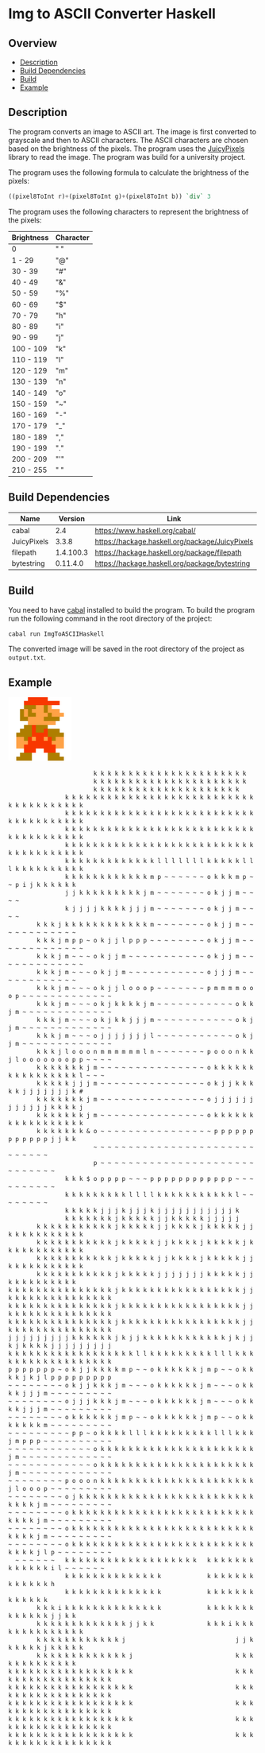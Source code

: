 # Img to ASCII Converter Haskell

## Overview

-   [Description](#description)
-   [Build Dependencies](#build-dependencies)
-   [Build](#build)
-   [Example](#example)

## Description

The program converts an image to ASCII art. The image is first converted to grayscale and then to ASCII characters. The ASCII characters are chosen based on the brightness of the pixels. The program uses the [JuicyPixels](https://hackage.haskell.org/package/JuicyPixels) library to read the image. The program was build for a university project.

The program uses the following formula to calculate the brightness of the pixels:

```haskell
((pixel8ToInt r)+(pixel8ToInt g)+(pixel8ToInt b)) `div` 3
```

The program uses the following characters to represent the brightness of the pixels:

| Brightness | Character |
| ---------- | --------- |
| 0          | " "       |
| 1 - 29     | "@"       |
| 30 - 39    | "#"       |
| 40 - 49    | "&"       |
| 50 - 59    | "%"       |
| 60 - 69    | "$"       |
| 70 - 79    | "h"       |
| 80 - 89    | "i"       |
| 90 - 99    | "j"       |
| 100 - 109  | "k"       |
| 110 - 119  | "l"       |
| 120 - 129  | "m"       |
| 130 - 139  | "n"       |
| 140 - 149  | "o"       |
| 150 - 159  | "~"       |
| 160 - 169  | "-"       |
| 170 - 179  | "\_"      |
| 180 - 189  | ","       |
| 190 - 199  | "."       |
| 200 - 209  | "'"       |
| 210 - 255  | " "       |

## Build Dependencies

| Name        | Version   | Link                                            |
| ----------- | --------- | ----------------------------------------------- |
| cabal       | 2.4       | https://www.haskell.org/cabal/                  |
| JuicyPixels | 3.3.8     | https://hackage.haskell.org/package/JuicyPixels |
| filepath    | 1.4.100.3 | https://hackage.haskell.org/package/filepath    |
| bytestring  | 0.11.4.0  | https://hackage.haskell.org/package/bytestring  |

## Build

You need to have [cabal](https://www.haskell.org/cabal/) installed to build the program.
To build the program run the following command in the root directory of the project:

```bash
cabal run ImgToASCIIHaskell
```

The converted image will be saved in the root directory of the project as `output.txt`.

## Example

![mario_small](images/mario.png)

```
                        k k k k k k k k k k k k k k k k k k k k k k
                        k k k k k k k k k k k k k k k k k k k k k k
                        k k k k k k k k k k k k k k k k k k k k k
                k k k k k k k k k k k k k k k k k k k k k k k k k k k k k k k k k k k k k k
                k k k k k k k k k k k k k k k k k k k k k k k k k k k k k k k k k k k k k k
                k k k k k k k k k k k k k k k k k k k k k k k k k k k k k k k k k k k k k k
                k k k k k k k k k k k k k k k k k k k k k k k k k k k k k k k k k k k k k k
                k k k k k k k k k k k k k l l l l l l l k k k k k l l l k k k k k k k k k k
                k k k k k k k k k k k k m p ~ ~ ~ ~ ~ ~ o k k k m p ~ ~ p i j k k k k k k
                j j k k k k k k k k k j m ~ ~ ~ ~ ~ ~ ~ o k j j m ~ ~ ~ ~
                k j j j j k k k k j j j m ~ ~ ~ ~ ~ ~ ~ o k j j m ~ ~ ~ ~
        k k k j k k k k k k k k k k k k m ~ ~ ~ ~ ~ ~ ~ o k j j m ~ ~ ~ ~ ~ ~ ~ ~ ~ ~ ~ ~
        k k k j m p p ~ o k j j l p p p ~ ~ ~ ~ ~ ~ ~ ~ o k j j m ~ ~ ~ ~ ~ ~ ~ ~ ~ ~ ~ ~ ~
        k k k j m ~ ~ ~ o k j j m ~ ~ ~ ~ ~ ~ ~ ~ ~ ~ ~ o k j j m ~ ~ ~ ~ ~ ~ ~ ~ ~ ~ ~ ~ ~
        k k k j m ~ ~ ~ o k j j m ~ ~ ~ ~ ~ ~ ~ ~ ~ ~ ~ o j j j m ~ ~ ~ ~ ~ ~ ~ ~ ~ ~ ~ ~
        k k k j m ~ ~ ~ o k j j l o o o p ~ ~ ~ ~ ~ ~ ~ p m m m m o o o p ~ ~ ~ ~ ~ ~ ~ ~ ~ ~ ~ ~ ~
        k k k j m ~ ~ ~ o k j k k k k j m ~ ~ ~ ~ ~ ~ ~ ~ ~ ~ ~ o k k j m ~ ~ ~ ~ ~ ~ ~ ~ ~ ~ ~ ~ ~
        k k k j m ~ ~ ~ o k j k k j j j m ~ ~ ~ ~ ~ ~ ~ ~ ~ ~ ~ o k j j m ~ ~ ~ ~ ~ ~ ~ ~ ~ ~ ~ ~ ~
        k k k j m ~ ~ ~ o j j j j j j j l ~ ~ ~ ~ ~ ~ ~ ~ ~ ~ ~ o k j j m ~ ~ ~ ~ ~ ~ ~ ~ ~ ~ ~ ~ ~
        k k k j l o o o n m m m m m m l n ~ ~ ~ ~ ~ ~ ~ p o o o n k k j l o o o o o o o p p ~ ~ ~ ~
        k k k k k k k j m ~ ~ ~ ~ ~ ~ ~ ~ ~ ~ ~ ~ ~ ~ ~ o k k k k k k k k k k k k k k k k l ~ ~ ~
        k k k k k j j j m ~ ~ ~ ~ ~ ~ ~ ~ ~ ~ ~ ~ ~ ~ ~ o k j j k k k k k j j j j j j j k #
        k k k k k k k j m ~ ~ ~ ~ ~ ~ ~ ~ ~ ~ ~ ~ ~ ~ ~ o j j j j j j j j j j j j k k k k j
        k k k k k k k j m ~ ~ ~ ~ ~ ~ ~ ~ ~ ~ ~ ~ ~ ~ ~ o k k k k k k k k k k k k k k k k k
        k k k k k k k & o ~ ~ ~ ~ ~ ~ ~ ~ ~ ~ ~ ~ ~ ~ ~ ~ p p p p p p p p p p p p j j k k
                        ~ ~ ~ ~ ~ ~ ~ ~ ~ ~ ~ ~ ~ ~ ~ ~ ~ ~ ~ ~ ~ ~ ~ ~ ~ ~ ~ ~ ~
                        p ~ ~ ~ ~ ~ ~ ~ ~ ~ ~ ~ ~ ~ ~ ~ ~ ~ ~ ~ ~ ~ ~ ~ ~ ~ ~ ~ ~ ~
                k k k $ o p p p p ~ ~ ~ p p p p p p p p p p p p ~ ~ ~ ~ ~ ~ ~ ~ ~ ~
                k k k k k k k k k l l l l k k k k k k k k k k k l ~ ~ ~ ~ ~ ~ ~ ~
                k k k k k j j j k j j j k j j j j j j j j j j j k
                k k k k k k k j k k k k k j j k k k k k j j j j j
        k k k k k k k k k k k j k k k k k j j k k k k j k k k k k j j k k k k k k k k k k k
        k k k k k k k k k k k j k k k k k j j k k k k j k k k k k j k k k k k k k k k k k k
        k k k k k k k k k k k j k k k k k j j k k k k j k k k k k j j k k k k k k k k k k k
        k k k k k k k k k k k j k k k k k j j j j j j j k k k k k j j k k k k k k k k k k
k k k k k k k k k k k k k k k j k k k k k k k k k k k k k k k k k j j k k k k k k k k k k k k k k k
k k k k k k k k k k k k k k k j k k k k k k k k k k k k k k k k k j j k k k k k k k k k k k k k k k
k k k k k k k k k k k k k k k j k k k k k k k k k k k k k k k k k j j k k k k k k k k k k k k k k k
j j j j j j j j j k k k k k k j k j j k k k k k k k k k k k k j k j j k j k k k k j j j j j j j j j
k k k k k k k k k k k k k k k k k k l l k k k k k k k k k l l l k k k k k k k k k k k k k k k k k k
p p p p p p p ~ o k j j k k k k m p ~ ~ o k k k k k k j m p ~ ~ o k k k k j k j l p p p p p p p p p
~ ~ ~ ~ ~ ~ ~ ~ o k j j k k k j m ~ ~ ~ o k k k k k k j m ~ ~ ~ o k k k k j j j m ~ ~ ~ ~ ~ ~ ~ ~ ~
~ ~ ~ ~ ~ ~ ~ ~ o j j j k k k j m ~ ~ ~ o k k k k k k j m ~ ~ ~ o k k k k j j j m ~ ~ ~ ~ ~ ~ ~ ~ ~
~ ~ ~ ~ ~ ~ ~ ~ o k k k k k k j m p ~ ~ o k k k k k k j m p ~ ~ o k k k k k k k m ~ ~ ~ ~ ~ ~ ~ ~ ~
~ ~ ~ ~ ~ ~ ~ ~ ~ p p ~ o k k k k l l l k k k k k k k k k l l l k k k j m p p p ~ ~ ~ ~ ~ ~ ~ ~ ~ ~
~ ~ ~ ~ ~ ~ ~ ~ ~ ~ ~ ~ o k k k k k k k k k k k k k k k k k k k k k k j m ~ ~ ~ ~ ~ ~ ~ ~ ~ ~ ~ ~ ~
~ ~ ~ ~ ~ ~ ~ ~ ~ ~ ~ ~ o k k k k k k k k k k k k k k k k k k k k k k j m ~ ~ ~ ~ ~ ~ ~ ~ ~ ~ ~ ~ ~
~ ~ ~ ~ ~ ~ ~ ~ p o o o n k k k k k k k k k k k k k k k k k k k k k k j l o o o p ~ ~ ~ ~ ~ ~ ~ ~ ~
~ ~ ~ ~ ~ ~ ~ ~ o j k k k k k k k k k k k k k k k k k k k k k k k k k k k k k j m ~ ~ ~ ~ ~ ~ ~ ~ ~
~ ~ ~ ~ ~ ~ ~ ~ o k k k k k k k k k k k k k k k k k k k k k k k k k k k k k k j m ~ ~ ~ ~ ~ ~ ~ ~ ~
~ ~ ~ ~ ~ ~ ~ ~ o k k k k k k k k k k k k k k k k k k k k k k k k k k k k k k j m ~ ~ ~ ~ ~ ~ ~ ~ ~
~ ~ ~ ~ ~ ~ ~ ~ o k k k k k k k k k k k k k k k k k k k k k k k k k k k k k k j l p ~ ~ ~ ~ ~ ~ ~ ~
  ~ ~ ~ ~ ~ ~   k k k k k k k k k k k k k k k k k k k   k k k k k k k k k k k k k i l ~ ~ ~ ~ ~ ~
                k k k k k k k k k k k k k k             k k k k k k k k k k k k k h
                k k k k k k k k k k k k k k             k k k k k k k k k k k k k
        k k k i k k k k k k k k k k k k k k             k k k k k k k k k k k k k j j k k
        k k k k k k k k k k k k k j j k k               k k k i k k k k k k k k k k k k k k
        k k k k k k k k k k k k j                               j j k k k k k k j k k k k k
        k k k k k k k k k k k k k j                             k k k k k k k k k k k k k
k k k k k k k k k k k k k k k k k k                             k k k k k k k k k k k k k k k k k k
k k k k k k k k k k k k k k k k k k                             k k k k k k k k k k k k k k k k k k
k k k k k k k k k k k k k k k k k k                             k k k k k k k k k k k k k k k k k k
k k k k k k k k k k k k k k k k k k                             k k k k k k k k k k k k k k k k k k
k k k k k k k k k k k k k k k k k k                             k k k k k k k k k k k k k k k k k k
```
